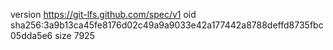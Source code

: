 version https://git-lfs.github.com/spec/v1
oid sha256:3a9b13ca45fe8176d02c49a9a9033e42a177442a8788deffd8735fbc05dda5e6
size 7925

